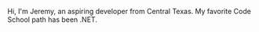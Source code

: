 Hi, I'm Jeremy, an aspiring developer from Central Texas. My favorite Code School path has been .NET.
